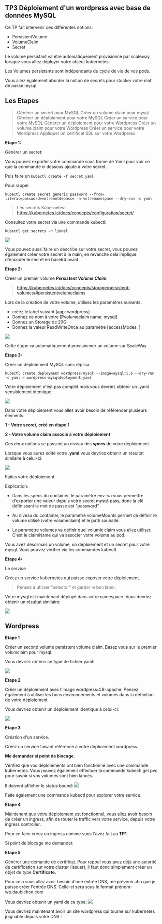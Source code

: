 ## TP3 Déploiement d'un wordpress avec base de données MySQL

Ce TP fait intervenir ces différentes notions:

 - PersistentVolume
 - VolumeClaim
 - Secret

Le volume persistant va être automatiquement provisionné par scaleway lorsque vous allez déployer votre object kubernetes.

Les Volumes persistants sont indépendants du cycle de vie de vos pods.

Vous allez également aborder la notion de secrets pour stocker votre mot de passe
mysql. 

## Les Etapes 

> Générer un secret pour MySQL
> Créer un volume claim pour mysql
> Générer un déploiement pour votre MySQL
> Créer un service pour votre MySQL
> Générer un déploiement pour votre Wordpress
> Créer un volume claim pour votre Wordpress
> Créer un service pour votre Wordpress
> Appliquer un certificat SSL sur votre Wordpress 

**Etape 1:**

Générer un secret:

Vous pouvez exporter votre commande sous forme de Yaml pour voir ce que la commande ci dessous
ajoute à votre secret.

Puis faire un `kubectl create -f secret.yaml`

Pour rappel:

    kubectl create secret generic password --from-literal=password=votremotdepasse -n votrenamespace --dry-run -o yaml


>Les secrets Kubernetes: https://kubernetes.io/docs/concepts/configuration/secret/

Consultez votre secret via une commande kubectl:

    kubectl get secrets -n lionel

![](images/mysqlwordpress/secretmysql.png)

Vous pouvez aussi faire un describe sur votre secret, vous pouvez également créer votre secret à la main,
en revanche cela implique d'encoder le secret en base64 avant. 


**Etape 2:** 

Créer un premier volume ***Persistent Volume Claim***

> https://kubernetes.io/docs/concepts/storage/persistent-volumes/#persistentvolumeclaims

Lors de la création de votre volume, utilisez les paramètres suivants:

* créez le label suivant [app: wordpress]
* Donnez ce nom à votre [Pvolumeclaim name: mysql]
* Donnez un Storage de 20Gi
* Donnez la valeur ReadWriteOnce au paramètre [accessModes: ]

![](images/mysqlwordpress/pvcmysql.png)

Cette étape va automatiquement provisionner un volume sur ScaleWay

**Etape 3:**

Créer un déploiement MySQL sans réplica. 

    kubectl create deployment wordpress-mysql --image=mysql:5.6 --dry-run -o yaml > wordpress-mysqldeployment.yaml

Votre déploiement n'est pas complet mais vous devriez obtenir un .yaml sensiblement identique:

![](images/mysqlwordpress/deploymentmysql.png)

Dans votre déploiement vous allez avoir besoin de référencer plusieurs éléments:

**1 - Votre secret, créé en étape 1**

**2 - Votre volume claim associé à votre déploiement** 

Ces deux notions se passent au niveau des ***specs*** de votre déploiement. 

Lorsque vous aurez édité votre .**yaml** vous devriez obtenir un résultat similaire à celui-ci:

![](images/mysqlwordpress/deploymentfull.png)

Faites votre déploiement.

Explication:

 - Dans les specs du container, le paramètre env: va vous permettre d'exporter une valeur depuis votre secret mysql-pass, donc la clé   définissant le mot de passe est "password"

 - Au niveau du container, le parametre volumeMounts permet de définir le volume utilisé (votre volumeclaim) et le path souhaité.

 - Le paramètre volumes va définir quel volumle claim vous allez utiliser. C'est le claimName qui va associer votre volume au pod.

Vous avez désormais un volume, un déploiement et un secret pour votre mysql. 
Vous pouvez vérifier via les commandes kubectl. 

**Etape 4:**

Le service

Créez un service kubernetes qui puisse exposer votre déploiement.

> Pensez à utiliser "selector" et garder le bon label. 

Votre mysql est maintenant déployé dans votre namespace. 
Vous devriez obtenir un résultat similaire:

![](images/mysqlwordpress/servicemysql.png)


## Wordpress

**Etape 1**

Créer un second volume persistent volume claim.
Basez vous sur le premier volumclaim pour mysql. 

Vous devriez obtenir ce type de fichier yaml:

![](images/mysqlwordpress/pvcwordpress.yaml)

**Etape 2**

Créer un déploiement avec l'image wordpress:4.8-apache.
Pensez également à utiliser les bons environnements et volumes dans la définition de votre déploiement. 

Vous devriez obtenir un déploiement identique à celui-ci:

![](images/mysqlwordpress/deploymentwordpress.yaml)

**Etape 3**

Création d'un service. 

Créez un service faisant référence à votre déploiement wordpress.

**Me demander si point de blocage.** 

Vérifiez que vos déploiements ont bien fonctionné avec une commande kubernetes. 
Vous pouvez également effectuer la commande kubectl get pvc pour savoir si vos volumes sont bien lancés. 

Il doivent afficher le status bound:
![](images/mysqlwordpress/bound.png)

Faite également une commande kubectl pour explorer votre service.

**Etape 4**

Maintenant que votre déploiement est fonctionnel, vous allez avoir besoin de créer un ingress, afin de router le traffic vers votre service, depuis votre ingress controller. 

Pour ce faire créez un ingress comme vous l'avez fait au **TP1**. 

Si point de blocage me demander. 

**Etape 5**

Générer une demande de certificat. Pour rappel vous avez déjà une autorité de certification sur votre cluster (issuer), il faut donc simplement créer un objet de type **Certificate.** 

Pour cela vous allez avoir besoin d'une entrée DNS, me prévenir afin que je puisse créer l'entrée DNS. 
Celle-ci sera sous le format prénom-wp.daubichon.com

Vous devriez obtenir un yaml de ce type:
![](images/mysqlwordpress/certificate.png)

Vous devriez maintenant avoir un site wordpress qui tourne sur kubernetes joignable depuis votre DNS ! 

